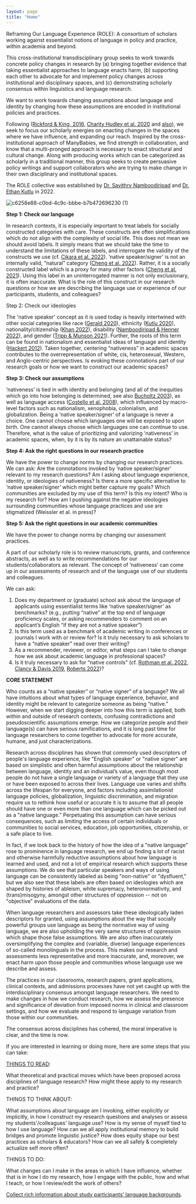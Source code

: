 ```yaml
---
layout: page
title: "Home"
---
```


Reframing Our Language Experience (ROLE): A consortium of scholars working against essentialist notions of language in policy and practice, within academia and beyond.

This cross-institutional transdisciplinary group seeks to work towards concrete policy changes in research by (a) bringing together evidence that taking essentialist approaches to language enacts harm, (b) supporting each other to advocate for and implement policy changes across institutional and disciplinary spaces, and (c) demonstrating scholarly consensus within linguistics and language research.

We want to work towards changing assumptions about language and identity by changing how these assumptions are encoded in institutional policies and practices.

Following ([Rickford & King, 2016](https://www.jstor.org/stable/44164130), [Charity Hudley et al. 2020](https://muse.jhu.edu/article/775377/summary) and [also](https://muse.jhu.edu/article/775384/summary)), we seek to focus our scholarly energies on enacting changes in the spaces where we have influence, and expanding our reach. Inspired by the cross-institutional approach of ManyBabies, we find strength in collaboration, and know that a multi-pronged approach is necessary to enact structural and cultural change. Along with producing works which can be categorized as scholarly in a traditional manner, this group seeks to create persuasive policy writings and support collaborators who are trying to make change in their own disciplinary and institutional spaces.

The ROLE collective was established by [Dr. Savithry Namboodiripad](http://savi.ling.lsa.umich.edu/) and [Dr. Ethan Kutlu](https://ethankutlu.com) in 2022.

![c6258e88-c0bd-4c9c-bbbe-b7b472696230 (1)](https://user-images.githubusercontent.com/119703369/209887812-9bd1f17f-094a-4381-ac24-38a526c69ed7.png)


**Step 1: Check our language**

In research contexts, it is especially important to treat labels for socially constructed categories with care. These constructs are often simplifications which do not align with the complexity of social life. This does not mean we should avoid labels. It simply means that we should take the time to understand the limitations of these labels, and interrogate the validity of the constructs we use (cf. [Cikara et al. 2022](https://www.nature.com/articles/s44159-022-00079-3)). ‘native speaker/signer’ is not an internally valid, “natural” category ([Cheng et al. 2022](https://escholarship.org/uc/item/1p59b35f)). Rather, it is a socially constructed label which is a proxy for many other factors ([Cheng et al. 2021](https://www.ncbi.nlm.nih.gov/pmc/articles/PMC8517917/#ref63)). Using this label in an uninterrogated manner is not only exclusionary, it is often inaccurate. What is the role of this construct in our research questions or how we are describing the language use or experience of our participants, students, and colleagues?

Step 2: Check our ideologies

The  'native speaker' concept as it is used today is heavily intertwined with other social categories like race ([Gerald 2020](https://ojs-o.library.ubc.ca/index.php/BCTJ/article/view/345)), ethnicity ([Kutlu 2020](https://www.tandfonline.com/doi/full/10.1080/01434632.2020.1835929?casa_token=oHnUegLlijAAAAAA%3AW6UhN0pB9TvXdZRd8ZNqPm73ZAtDwVy6EB0-ELUvq7r-rtEdN18R7xzOxsD5MMovbVgeermBi2YnDw)), nationality/citizenship ([Khan 2022](https://journals.sagepub.com/doi/full/10.1177/1468796820971441?casa_token=Y40I4g3C5q8AAAAA%3AOVJdH605H0BzjbLxn2zX5VXGJdLLmq_q2kYqOWEbVNV9cz1Y-KLZcqd9uabMdXoWb6PUHN3yY-Kemg)), disability ([Namboodiripad & Henner 2022](https://onlinelibrary.wiley.com/doi/full/10.1111/lang.12534)), and gender ([Tripp & Munson 2021](https://wires.onlinelibrary.wiley.com/doi/abs/10.1002/wcs.1583)). Further, the roots of this term can be found in nationalism and essentialist ideas of language and identity ([Hackert 2012](https://www.degruyter.com/document/doi/10.1515/9781614511052/html)). Taken together, centering “nativeness” in academic spaces contributes to the overrepresentation of white, cis, heterosexual, Western, and Anglo-centric perspectives. Is evoking these connotations part of our research goals or how we want to construct our academic spaces?   

**Step 3: Check our assumptions**

‘nativeness’ is tied in with identity and belonging (and all of the inequities which go into how belonging is determined, see also [Bucholtz 2003](https://escholarship.org/content/qt0sz2z8fc/qt0sz2z8fc.pdf)), as well as language access ([Costello et al. 2008](https://www.researchgate.net/profile/Brendan-Costello/publication/254896273_The_non-_existent_native_signer_sign_language_research_in_a_small_deaf_population/links/5eb2f35545851523bd479a72/The-non-existent-native-signer-sign-language-research-in-a-small-deaf-population.pdf)), which influenced by macro-level factors such as nationalism, xenophobia, colonialism, and globalization. Being a ‘native speaker/signer’ of a language is never a choice. One cannot choose which languages one will be exposed to upon birth. One cannot always choose which languages one can continue to use. Therefore, what is the value of prioritizing and valorizing ‘nativeness’ in academic spaces, when, by it is by its nature an unattainable status? 

**Step 4: Ask the right questions in our research practice**

We have the power to change norms by changing our research practices. 
We can ask:
Are the connotations invoked by ‘native speaker/signer’ relevant to my research questions?
Am I asking about language experience, identity, or ideologies of nativeness? Is there a more specific alternative to ‘native speaker/signer’ which might better capture my goals?
Which communities are excluded by my use of this term? Is this my intent?
Who is my research for? How am I pushing against the negative ideologies surrounding communities whose language practices and use are stigmatized (Weissler et al. in press)?

**Step 5: Ask the right questions in our academic communities**

We have the power to change norms by changing our assessment practices.

A part of our scholarly role is to review manuscripts, grants, and conference abstracts, as well as to write recommendations for our students/collaborators as relevant. The concept of ‘nativeness’ can come up in our assessments of research and of the language use of our students and colleagues. 

We can ask:
1) Does my department or (graduate) school ask about the language of applicants using essentialist terms like ‘native speaker/signer’ as benchmarks? (e.g., putting “native” at the top end of language proficiency scales, or asking recommenders to comment on an applicant’s English “if they are not a native speaker”)
2) Is this term used as a benchmark of academic writing in conferences or journals I work with or review for? Is it truly necessary to ask scholars to have a “native speaker” read over their writing? 
3) As a recommender, reviewer, or editor, what steps can I take to change how we ask about academic language in professional spaces? 
4) Is it truly necessary to ask for “native controls” (cf. [Rothman et al. 2022](https://www.cambridge.org/core/journals/applied-psycholinguistics/article/monolingual-comparative-normativity-in-bilingualism-research-is-out-of-control-arguments-and-alternatives/F6F8F482ACCB277E020F55286898C139), [Clancy & Davis 2019](https://www.annualreviews.org/doi/10.1146/annurev-anthro-102218-011133), [Roberts 2022](https://psyarxiv.com/xk4yu?trk=public_post_main-feed-card_reshare-text))?

**CORE STATEMENT** 

Who counts as a “native speaker” or “native signer” of a language? We all have intuitions about what types of language experience, behavior, and identity might be relevant to categorize someone as being “native.” However, when we start digging deeper into how this term is applied, both within and outside of research contexts, confusing contradictions and pseudoscientific assumptions emerge. How we categorize people and their language(s) can have serious ramifications, and it is long past time for language researchers to come together to advocate for more accurate, humane, and just characterizations.  

Research across disciplines has shown that commonly used descriptors of people's language experience, like "English speaker" or "native signer" are based on simplistic and often harmful assumptions about the relationship between language, identity and an individual’s value, even though most people do not have a single language or variety of a language that they use or have been exposed to across their lives. Language use varies and shifts across the lifespan for everyone, and factors including assimilationist language policies, globalization, linguistic discrimination, and migration require us to rethink how useful or accurate it is to assume that all people should have one or even more than one language which can be picked out as a "native language." Perpetuating this assumption can have serious consequences, such as limiting the access of certain individuals or communities to social services, education, job opportunities, citizenship, or a safe place to live. 

In fact, if we look back to the history of how the idea of a "native language" rose to prominence in language research, we end up finding a lot of racist and otherwise harmfully reductive assumptions about how language is learned and used, and not a lot of empirical research which supports these assumptions. We do see that particular speakers and ways of using language can be consistently labeled as being "non-native" or "dysfluent," but we also see that these labels are often based on ideologies which are shaped by histories of ableism, white supremacy, heteronormativity, and (trans)misogyny, amongst other structures of oppression -- not on "objective" evaluations of the data.      

When language researchers and assessors take these ideologically laden descriptors for granted, using assumptions about the way that socially powerful groups use language as being the normative way of using language, we are also upholding the very same structures of oppression which shape those false assumptions. We are also often inaccurately oversimplifying the complex and {variable, diverse} language experiences of so-called monolinguals in the process. This makes our research and assessments less representative and more inaccurate, and, moreover, we enact harm upon those people and communities whose language use we describe and assess.  

The practices in our classrooms, research papers, grant applications, clinical contexts, and admissions processes have not yet caught up with the interdisciplinary consensus amongst language researchers. We need to make changes in how we conduct research, how we assess the presence and significance of deviation from imposed norms in clinical and classroom settings, and how we evaluate and respond to language variation from those within our communities. 

The consensus across disciplines has cohered, the moral imperative is clear, and the time is now. 

If you are interested in learning or doing more, here are some steps that you can take: 

[THINGS TO READ](https://scholar.google.com/citations?hl=en&user=r1k7fkEAAAAJ&authuser=2):

What theoretical and practical moves which have been proposed across disciplines of language research? How might these apply to my research and practice?

THINGS TO THINK ABOUT: 

What assumptions about language am I invoking, either explicitly or implicitly, in how I construct my research questions and analyses or assess my students'/colleagues' language use? 
How is my sense of myself tied to how I use language? 
How can we all apply institutional memory to build bridges and promote linguistic justice?
How does equity shape our best practices as scholars & educators?
How can we all safely & completely actualize self more often?

THINGS TO DO:

What changes can I make in the areas in which I have influence, whether that is in how I do my research, how I engage with the public, how and what I teach, or how I review/edit the work of others? 

[Collect rich information about study participants’ language backgrounds](https://www.frontiersin.org/articles/10.3389/fpsyg.2021.715843/full).
